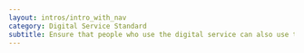 ```yaml
---
layout: intros/intro_with_nav
category: Digital Service Standard
subtitle: Ensure that people who use the digital service can also use the other available channels if needed, without repetition or confusion.
---
```

